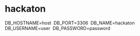 # hackaton

DB_HOSTNAME=host 
DB_PORT=3306 
DB_NAME=hackaton 
DB_USERNAME=user 
DB_PASSWORD=password
